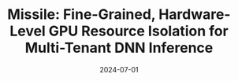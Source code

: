 ---
title: "Missile: Fine-Grained, Hardware-Level GPU Resource Isolation for Multi-Tenant DNN Inference"
number: 2
authors: ["Yongkang Zhang", "Haoxuan Yu", "Chenxia Han", "Cheng Wang", "Baotong Lu", "Yunzhe Li", "Zhifeng Jiang", "Yang Li", "Xiaowen Chu", "Huaicheng Li"]
date: 2024-07-01
publication_types: ["3"]
publication: "arXiv preprint arXiv:2407.13996"
publication_short: "arXiv:2407.13996"
abstract: ""
featured: false
image:
  caption: ""
  focal_point: ""
  preview_only: false
url_pdf: "https://arxiv.org/pdf/2407.13996.pdf"
url_code: ""
url_slides: ""
url_video: ""
url_dataset: ""
url_poster: ""
url_source: ""
math: false
highlight: false
projects: []
slides: ""
--- 